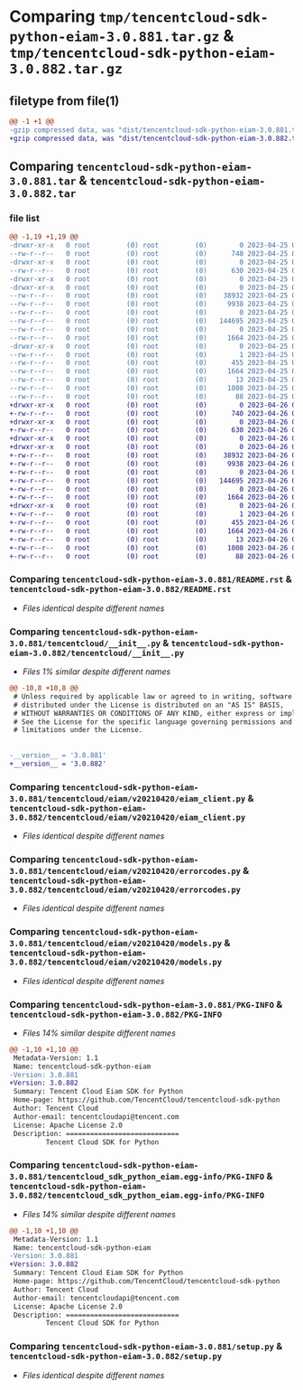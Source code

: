 # Comparing `tmp/tencentcloud-sdk-python-eiam-3.0.881.tar.gz` & `tmp/tencentcloud-sdk-python-eiam-3.0.882.tar.gz`

## filetype from file(1)

```diff
@@ -1 +1 @@
-gzip compressed data, was "dist/tencentcloud-sdk-python-eiam-3.0.881.tar", last modified: Tue Apr 25 00:37:00 2023, max compression
+gzip compressed data, was "dist/tencentcloud-sdk-python-eiam-3.0.882.tar", last modified: Wed Apr 26 03:19:15 2023, max compression
```

## Comparing `tencentcloud-sdk-python-eiam-3.0.881.tar` & `tencentcloud-sdk-python-eiam-3.0.882.tar`

### file list

```diff
@@ -1,19 +1,19 @@
-drwxr-xr-x   0 root         (0) root         (0)        0 2023-04-25 00:37:00.000000 tencentcloud-sdk-python-eiam-3.0.881/
--rw-r--r--   0 root         (0) root         (0)      740 2023-04-25 00:37:00.000000 tencentcloud-sdk-python-eiam-3.0.881/README.rst
-drwxr-xr-x   0 root         (0) root         (0)        0 2023-04-25 00:37:00.000000 tencentcloud-sdk-python-eiam-3.0.881/tencentcloud/
--rw-r--r--   0 root         (0) root         (0)      630 2023-04-25 00:37:00.000000 tencentcloud-sdk-python-eiam-3.0.881/tencentcloud/__init__.py
-drwxr-xr-x   0 root         (0) root         (0)        0 2023-04-25 00:37:00.000000 tencentcloud-sdk-python-eiam-3.0.881/tencentcloud/eiam/
-drwxr-xr-x   0 root         (0) root         (0)        0 2023-04-25 00:37:00.000000 tencentcloud-sdk-python-eiam-3.0.881/tencentcloud/eiam/v20210420/
--rw-r--r--   0 root         (0) root         (0)    38932 2023-04-25 00:37:00.000000 tencentcloud-sdk-python-eiam-3.0.881/tencentcloud/eiam/v20210420/eiam_client.py
--rw-r--r--   0 root         (0) root         (0)     9938 2023-04-25 00:37:00.000000 tencentcloud-sdk-python-eiam-3.0.881/tencentcloud/eiam/v20210420/errorcodes.py
--rw-r--r--   0 root         (0) root         (0)        0 2023-04-25 00:37:00.000000 tencentcloud-sdk-python-eiam-3.0.881/tencentcloud/eiam/v20210420/__init__.py
--rw-r--r--   0 root         (0) root         (0)   144695 2023-04-25 00:37:00.000000 tencentcloud-sdk-python-eiam-3.0.881/tencentcloud/eiam/v20210420/models.py
--rw-r--r--   0 root         (0) root         (0)        0 2023-04-25 00:37:00.000000 tencentcloud-sdk-python-eiam-3.0.881/tencentcloud/eiam/__init__.py
--rw-r--r--   0 root         (0) root         (0)     1664 2023-04-25 00:37:00.000000 tencentcloud-sdk-python-eiam-3.0.881/PKG-INFO
-drwxr-xr-x   0 root         (0) root         (0)        0 2023-04-25 00:37:00.000000 tencentcloud-sdk-python-eiam-3.0.881/tencentcloud_sdk_python_eiam.egg-info/
--rw-r--r--   0 root         (0) root         (0)        1 2023-04-25 00:37:00.000000 tencentcloud-sdk-python-eiam-3.0.881/tencentcloud_sdk_python_eiam.egg-info/dependency_links.txt
--rw-r--r--   0 root         (0) root         (0)      455 2023-04-25 00:37:00.000000 tencentcloud-sdk-python-eiam-3.0.881/tencentcloud_sdk_python_eiam.egg-info/SOURCES.txt
--rw-r--r--   0 root         (0) root         (0)     1664 2023-04-25 00:37:00.000000 tencentcloud-sdk-python-eiam-3.0.881/tencentcloud_sdk_python_eiam.egg-info/PKG-INFO
--rw-r--r--   0 root         (0) root         (0)       13 2023-04-25 00:37:00.000000 tencentcloud-sdk-python-eiam-3.0.881/tencentcloud_sdk_python_eiam.egg-info/top_level.txt
--rw-r--r--   0 root         (0) root         (0)     1008 2023-04-25 00:37:00.000000 tencentcloud-sdk-python-eiam-3.0.881/setup.py
--rw-r--r--   0 root         (0) root         (0)       88 2023-04-25 00:37:00.000000 tencentcloud-sdk-python-eiam-3.0.881/setup.cfg
+drwxr-xr-x   0 root         (0) root         (0)        0 2023-04-26 03:19:15.000000 tencentcloud-sdk-python-eiam-3.0.882/
+-rw-r--r--   0 root         (0) root         (0)      740 2023-04-26 03:19:15.000000 tencentcloud-sdk-python-eiam-3.0.882/README.rst
+drwxr-xr-x   0 root         (0) root         (0)        0 2023-04-26 03:19:15.000000 tencentcloud-sdk-python-eiam-3.0.882/tencentcloud/
+-rw-r--r--   0 root         (0) root         (0)      630 2023-04-26 03:19:15.000000 tencentcloud-sdk-python-eiam-3.0.882/tencentcloud/__init__.py
+drwxr-xr-x   0 root         (0) root         (0)        0 2023-04-26 03:19:15.000000 tencentcloud-sdk-python-eiam-3.0.882/tencentcloud/eiam/
+drwxr-xr-x   0 root         (0) root         (0)        0 2023-04-26 03:19:15.000000 tencentcloud-sdk-python-eiam-3.0.882/tencentcloud/eiam/v20210420/
+-rw-r--r--   0 root         (0) root         (0)    38932 2023-04-26 03:19:15.000000 tencentcloud-sdk-python-eiam-3.0.882/tencentcloud/eiam/v20210420/eiam_client.py
+-rw-r--r--   0 root         (0) root         (0)     9938 2023-04-26 03:19:15.000000 tencentcloud-sdk-python-eiam-3.0.882/tencentcloud/eiam/v20210420/errorcodes.py
+-rw-r--r--   0 root         (0) root         (0)        0 2023-04-26 03:19:15.000000 tencentcloud-sdk-python-eiam-3.0.882/tencentcloud/eiam/v20210420/__init__.py
+-rw-r--r--   0 root         (0) root         (0)   144695 2023-04-26 03:19:15.000000 tencentcloud-sdk-python-eiam-3.0.882/tencentcloud/eiam/v20210420/models.py
+-rw-r--r--   0 root         (0) root         (0)        0 2023-04-26 03:19:15.000000 tencentcloud-sdk-python-eiam-3.0.882/tencentcloud/eiam/__init__.py
+-rw-r--r--   0 root         (0) root         (0)     1664 2023-04-26 03:19:15.000000 tencentcloud-sdk-python-eiam-3.0.882/PKG-INFO
+drwxr-xr-x   0 root         (0) root         (0)        0 2023-04-26 03:19:15.000000 tencentcloud-sdk-python-eiam-3.0.882/tencentcloud_sdk_python_eiam.egg-info/
+-rw-r--r--   0 root         (0) root         (0)        1 2023-04-26 03:19:15.000000 tencentcloud-sdk-python-eiam-3.0.882/tencentcloud_sdk_python_eiam.egg-info/dependency_links.txt
+-rw-r--r--   0 root         (0) root         (0)      455 2023-04-26 03:19:15.000000 tencentcloud-sdk-python-eiam-3.0.882/tencentcloud_sdk_python_eiam.egg-info/SOURCES.txt
+-rw-r--r--   0 root         (0) root         (0)     1664 2023-04-26 03:19:15.000000 tencentcloud-sdk-python-eiam-3.0.882/tencentcloud_sdk_python_eiam.egg-info/PKG-INFO
+-rw-r--r--   0 root         (0) root         (0)       13 2023-04-26 03:19:15.000000 tencentcloud-sdk-python-eiam-3.0.882/tencentcloud_sdk_python_eiam.egg-info/top_level.txt
+-rw-r--r--   0 root         (0) root         (0)     1008 2023-04-26 03:19:15.000000 tencentcloud-sdk-python-eiam-3.0.882/setup.py
+-rw-r--r--   0 root         (0) root         (0)       88 2023-04-26 03:19:15.000000 tencentcloud-sdk-python-eiam-3.0.882/setup.cfg
```

### Comparing `tencentcloud-sdk-python-eiam-3.0.881/README.rst` & `tencentcloud-sdk-python-eiam-3.0.882/README.rst`

 * *Files identical despite different names*

### Comparing `tencentcloud-sdk-python-eiam-3.0.881/tencentcloud/__init__.py` & `tencentcloud-sdk-python-eiam-3.0.882/tencentcloud/__init__.py`

 * *Files 1% similar despite different names*

```diff
@@ -10,8 +10,8 @@
 # Unless required by applicable law or agreed to in writing, software
 # distributed under the License is distributed on an "AS IS" BASIS,
 # WITHOUT WARRANTIES OR CONDITIONS OF ANY KIND, either express or implied.
 # See the License for the specific language governing permissions and
 # limitations under the License.
 
 
-__version__ = '3.0.881'
+__version__ = '3.0.882'
```

### Comparing `tencentcloud-sdk-python-eiam-3.0.881/tencentcloud/eiam/v20210420/eiam_client.py` & `tencentcloud-sdk-python-eiam-3.0.882/tencentcloud/eiam/v20210420/eiam_client.py`

 * *Files identical despite different names*

### Comparing `tencentcloud-sdk-python-eiam-3.0.881/tencentcloud/eiam/v20210420/errorcodes.py` & `tencentcloud-sdk-python-eiam-3.0.882/tencentcloud/eiam/v20210420/errorcodes.py`

 * *Files identical despite different names*

### Comparing `tencentcloud-sdk-python-eiam-3.0.881/tencentcloud/eiam/v20210420/models.py` & `tencentcloud-sdk-python-eiam-3.0.882/tencentcloud/eiam/v20210420/models.py`

 * *Files identical despite different names*

### Comparing `tencentcloud-sdk-python-eiam-3.0.881/PKG-INFO` & `tencentcloud-sdk-python-eiam-3.0.882/PKG-INFO`

 * *Files 14% similar despite different names*

```diff
@@ -1,10 +1,10 @@
 Metadata-Version: 1.1
 Name: tencentcloud-sdk-python-eiam
-Version: 3.0.881
+Version: 3.0.882
 Summary: Tencent Cloud Eiam SDK for Python
 Home-page: https://github.com/TencentCloud/tencentcloud-sdk-python
 Author: Tencent Cloud
 Author-email: tencentcloudapi@tencent.com
 License: Apache License 2.0
 Description: ============================
         Tencent Cloud SDK for Python
```

### Comparing `tencentcloud-sdk-python-eiam-3.0.881/tencentcloud_sdk_python_eiam.egg-info/PKG-INFO` & `tencentcloud-sdk-python-eiam-3.0.882/tencentcloud_sdk_python_eiam.egg-info/PKG-INFO`

 * *Files 14% similar despite different names*

```diff
@@ -1,10 +1,10 @@
 Metadata-Version: 1.1
 Name: tencentcloud-sdk-python-eiam
-Version: 3.0.881
+Version: 3.0.882
 Summary: Tencent Cloud Eiam SDK for Python
 Home-page: https://github.com/TencentCloud/tencentcloud-sdk-python
 Author: Tencent Cloud
 Author-email: tencentcloudapi@tencent.com
 License: Apache License 2.0
 Description: ============================
         Tencent Cloud SDK for Python
```

### Comparing `tencentcloud-sdk-python-eiam-3.0.881/setup.py` & `tencentcloud-sdk-python-eiam-3.0.882/setup.py`

 * *Files identical despite different names*

